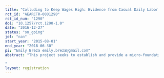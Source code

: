 ```yaml
---
title: "Colluding to Keep Wages High: Evidence from Casual Daily Labor Markets"
rct_id: "AEARCTR-0001290"
rct_id_num: "1290"
doi: "10.1257/rct.1290-1.0"
date: "2016-12-27"
status: "on_going"
jel: "nan"
start_year: "2015-08-01"
end_year: "2018-06-30"
pi: "Emily Breza emily.breza@gmail.com"
abstract: "This project seeks to establish and provide a micro-foundation for the presence of wage floors in village agricultural labor markets. Specifically, we posit that during times of high seasonal unemployment, some workers find it privately optimal to take up jobs at wages lower than the prevailing wage, but do not do so because this would result in sanctions from co-villagers. The study uses a field experiment in rural Indian villages to test for evidence that village laborers act as informal unions and are willing to pay a cost to enforce the wage floor. The design is implemented in partnership with local landowners to offer employment to randomly-selected workers during the agricultural lean season. It varies, at the village-level, both the wages for the jobs (either at the prevailing wage or at 10% below the prevailing wage) and the observability of the offers (in public in the village, or in private, within the worker’s home). If communities behave as an informal union, then (some) workers will be willing to accept work at a wage cut in private, but there will be a large decline in take-up when the job is offered in public. In contrast, we predict that the observability of workers’ take-up decisions will not affect labor supply when jobs are offered at the prevailing wage. In addition, we seek to provide positive evidence for the idea that workers impose sanctions on co-villagers if they accept a job below the prevailing wage. In a costly punishment game, laborers are given anonymized information about the real take-up decisions of other laborers in the same village. They are asked if they wish to give away money from their own endowments to reduce the amount that other individual receives.
"
layout: registration
---
```


